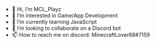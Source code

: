 - 👋 Hi, I’m MCL_Playz
- 👀 I’m interested in Game/App Development
- 🌱 I’m currently learning JavaScript
- 💞️ I’m looking to collaborate on a Discord bot
- 📫 How to reach me on discord: MinecraftLover68#7159
